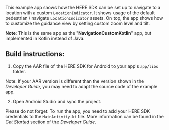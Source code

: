 This example app shows how the HERE SDK can be set up to navigate to a location with a custom `LocationIndicator`. It shows usage of the default pedestrian / navigate `LocationIndicator` assets. On top, the app shows how to customize the guidance view by setting custom zoom level and tilt.

**Note**: This is the same app as the "**NavigationCustomKotlin**" app, but implemented in Kotlin instead of Java.

Build instructions:
-------------------

1) Copy the AAR file of the HERE SDK for Android to your app's `app/libs` folder.

Note: If your AAR version is different than the version shown in the _Developer Guide_, you may need to adapt the source code of the example app.

2) Open Android Studio and sync the project.

Please do not forget: To run the app, you need to add your HERE SDK credentials to the `MainActivity.kt` file. More information can be found in the _Get Started_ section of the _Developer Guide_.
